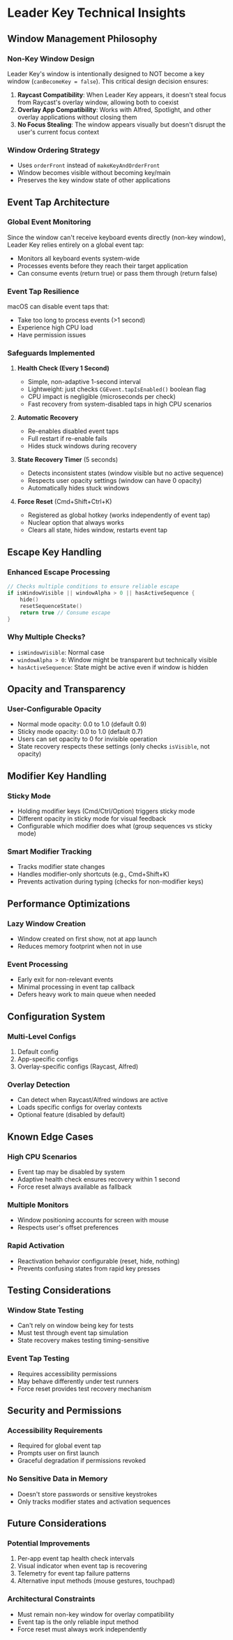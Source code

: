 # Leader Key Technical Insights

## Window Management Philosophy

### Non-Key Window Design
Leader Key's window is intentionally designed to NOT become a key window (`canBecomeKey = false`). This critical design decision ensures:

1. **Raycast Compatibility**: When Leader Key appears, it doesn't steal focus from Raycast's overlay window, allowing both to coexist
2. **Overlay App Compatibility**: Works with Alfred, Spotlight, and other overlay applications without closing them
3. **No Focus Stealing**: The window appears visually but doesn't disrupt the user's current focus context

### Window Ordering Strategy
- Uses `orderFront` instead of `makeKeyAndOrderFront`
- Window becomes visible without becoming key/main
- Preserves the key window state of other applications

## Event Tap Architecture

### Global Event Monitoring
Since the window can't receive keyboard events directly (non-key window), Leader Key relies entirely on a global event tap:
- Monitors all keyboard events system-wide
- Processes events before they reach their target application
- Can consume events (return true) or pass them through (return false)

### Event Tap Resilience
macOS can disable event taps that:
- Take too long to process events (>1 second)
- Experience high CPU load
- Have permission issues

### Safeguards Implemented

1. **Health Check (Every 1 Second)**
   - Simple, non-adaptive 1-second interval
   - Lightweight: just checks `CGEvent.tapIsEnabled()` boolean flag
   - CPU impact is negligible (microseconds per check)
   - Fast recovery from system-disabled taps in high CPU scenarios

2. **Automatic Recovery**
   - Re-enables disabled event taps
   - Full restart if re-enable fails
   - Hides stuck windows during recovery

3. **State Recovery Timer** (5 seconds)
   - Detects inconsistent states (window visible but no active sequence)
   - Respects user opacity settings (window can have 0 opacity)
   - Automatically hides stuck windows

4. **Force Reset** (Cmd+Shift+Ctrl+K)
   - Registered as global hotkey (works independently of event tap)
   - Nuclear option that always works
   - Clears all state, hides window, restarts event tap

## Escape Key Handling

### Enhanced Escape Processing
```swift
// Checks multiple conditions to ensure reliable escape
if isWindowVisible || windowAlpha > 0 || hasActiveSequence {
    hide()
    resetSequenceState()
    return true // Consume escape
}
```

### Why Multiple Checks?
- `isWindowVisible`: Normal case
- `windowAlpha > 0`: Window might be transparent but technically visible
- `hasActiveSequence`: State might be active even if window is hidden

## Opacity and Transparency

### User-Configurable Opacity
- Normal mode opacity: 0.0 to 1.0 (default 0.9)
- Sticky mode opacity: 0.0 to 1.0 (default 0.7)
- Users can set opacity to 0 for invisible operation
- State recovery respects these settings (only checks `isVisible`, not opacity)

## Modifier Key Handling

### Sticky Mode
- Holding modifier keys (Cmd/Ctrl/Option) triggers sticky mode
- Different opacity in sticky mode for visual feedback
- Configurable which modifier does what (group sequences vs sticky mode)

### Smart Modifier Tracking
- Tracks modifier state changes
- Handles modifier-only shortcuts (e.g., Cmd+Shift+K)
- Prevents activation during typing (checks for non-modifier keys)

## Performance Optimizations

### Lazy Window Creation
- Window created on first show, not at app launch
- Reduces memory footprint when not in use

### Event Processing
- Early exit for non-relevant events
- Minimal processing in event tap callback
- Defers heavy work to main queue when needed

## Configuration System

### Multi-Level Configs
1. Default config
2. App-specific configs
3. Overlay-specific configs (Raycast, Alfred)

### Overlay Detection
- Can detect when Raycast/Alfred windows are active
- Loads specific configs for overlay contexts
- Optional feature (disabled by default)

## Known Edge Cases

### High CPU Scenarios
- Event tap may be disabled by system
- Adaptive health check ensures recovery within 1 second
- Force reset always available as fallback

### Multiple Monitors
- Window positioning accounts for screen with mouse
- Respects user's offset preferences

### Rapid Activation
- Reactivation behavior configurable (reset, hide, nothing)
- Prevents confusing states from rapid key presses

## Testing Considerations

### Window State Testing
- Can't rely on window being key for tests
- Must test through event tap simulation
- State recovery makes testing timing-sensitive

### Event Tap Testing
- Requires accessibility permissions
- May behave differently under test runners
- Force reset provides test recovery mechanism

## Security and Permissions

### Accessibility Requirements
- Required for global event tap
- Prompts user on first launch
- Graceful degradation if permissions revoked

### No Sensitive Data in Memory
- Doesn't store passwords or sensitive keystrokes
- Only tracks modifier states and activation sequences

## Future Considerations

### Potential Improvements
1. Per-app event tap health check intervals
2. Visual indicator when event tap is recovering
3. Telemetry for event tap failure patterns
4. Alternative input methods (mouse gestures, touchpad)

### Architectural Constraints
- Must remain non-key window for overlay compatibility
- Event tap is the only reliable input method
- Force reset must always work independently